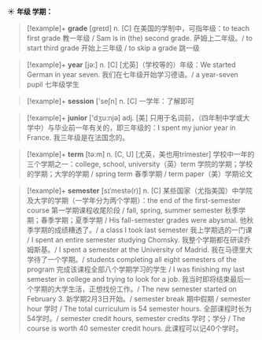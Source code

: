 ☀ <span class="category">**年级 学期：**</span>
>[!example]+ <span class="vocabulary">**grade**</span> [ɡreɪd] 
> <span class="definition">n. [C] 在美国的学制中，可指年级：</span>to teach first grade 教一年级 / Sam is in (the) second grade. 萨姆上二年级。/ to start third grade 开始上三年级 / to skip a grade 跳一级

>[!example]+ <span class="vocabulary">**year**</span> [jə:] 
> <span class="definition">n. [C] [尤英]（学校等的）年级：</span>We started German in year seven. 我们在七年级开始学习德语。/ a year-seven pupil 七年级学生

>[!example]+ <span class="vocabulary">**session**</span> ['seʃn] 
> <span class="definition">n. [C] 一学年：</span>了解即可

>[!example]+ <span class="vocabulary">**junior**</span> ['dӡu:njə] 
> <span class="definition">adj. [美] 只用于名词前，（四年制中学或大学中）与毕业前一年有关的，即三年级的：</span>I spent my junior year in France. 我三年级是在法国念的。

>[!example]+ <span class="vocabulary">**term**</span> [tə:m] 
> <span class="definition">n. [C, U] [尤英，美也用trimester] 学校中一年的三个学期之一：</span>college, school, university（英）term 学院的学期；学校的学期；大学的学期 / spring term 春季学期 / term paper（美）学期论文
           
>[!example]+ <span class="vocabulary">**semester**</span> [sɪˈmestə(r)]
> <span class="definition">n. [C] 某些国家（尤指美国）中学院及大学的学期（一学年分为两个学期）：</span>the end of the first-semester course 第一学期课程收尾阶段 / fall, spring, summer semester 秋季学期；春季学期；夏季学期 / His fall-semester grades were abysmal. 他秋季学期的成绩糟透了。/ a class I took last semester 我上学期选的一门课 / I spent an entire semester studying Chomsky. 我整个学期都在研读乔姆斯基。/ I spent a semester at the University of Madrid. 我在马德里大学待了一个学期。/ students completing all eight semesters of the program 完成该课程全部八个学期学习的学生 / I was finishing my last semester in college and trying to look for a job. 我当时即将结束最后一个学期的大学生活，正想找份工作。/ The new semester started on February 3. 新学期2月3日开始。/ semester break 期中假期 / semester hour 学时 / The total curriculum is 54 semester hours. 全部课程时长为54学时。/ semester credit hours, semester credits 学时；学分 / The course is worth 40 semester credit hours. 此课程可以记40个学时。
